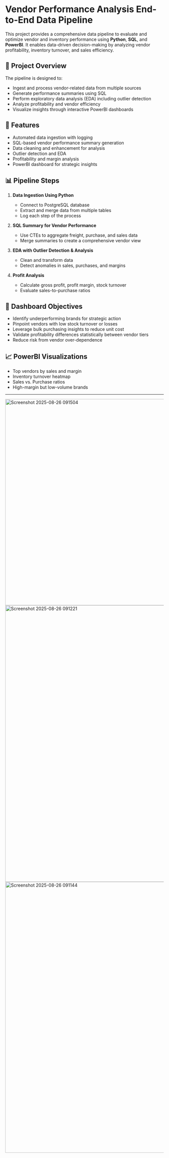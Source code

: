 # Vendor Performance Analysis End-to-End Data Pipeline

This project provides a comprehensive data pipeline to evaluate and optimize vendor and inventory performance using **Python**, **SQL**, and **PowerBI**. It enables data-driven decision-making by analyzing vendor profitability, inventory turnover, and sales efficiency.

## 🚀 Project Overview

The pipeline is designed to:
- Ingest and process vendor-related data from multiple sources
- Generate performance summaries using SQL
- Perform exploratory data analysis (EDA) including outlier detection
- Analyze profitability and vendor efficiency
- Visualize insights through interactive PowerBI dashboards

## 🔧 Features

- Automated data ingestion with logging
- SQL-based vendor performance summary generation
- Data cleaning and enhancement for analysis
- Outlier detection and EDA
- Profitability and margin analysis
- PowerBI dashboard for strategic insights

## 📊 Pipeline Steps

1. **Data Ingestion Using Python**
   - Connect to PostgreSQL database
   - Extract and merge data from multiple tables
   - Log each step of the process

2. **SQL Summary for Vendor Performance**
   - Use CTEs to aggregate freight, purchase, and sales data
   - Merge summaries to create a comprehensive vendor view

3. **EDA with Outlier Detection & Analysis**
   - Clean and transform data
   - Detect anomalies in sales, purchases, and margins

4. **Profit Analysis**
   - Calculate gross profit, profit margin, stock turnover
   - Evaluate sales-to-purchase ratios

## 🎯 Dashboard Objectives

- Identify underperforming brands for strategic action
- Pinpoint vendors with low stock turnover or losses
- Leverage bulk purchasing insights to reduce unit cost
- Validate profitability differences statistically between vendor tiers
- Reduce risk from vendor over-dependence

## 📈 PowerBI Visualizations

- Top vendors by sales and margin
- Inventory turnover heatmap
- Sales vs. Purchase ratios
- High-margin but low-volume brands

---
<img width="1011" height="654" alt="Screenshot 2025-08-26 091504" src="https://github.com/user-attachments/assets/4f9a8d3b-5ff4-4e54-abd9-fbb9fbb34e77" />

<img width="1855" height="877" alt="Screenshot 2025-08-26 091221" src="https://github.com/user-attachments/assets/ad0b72c7-b159-4bcd-9e4b-db020f6f8d25" />

<img width="1853" height="859" alt="Screenshot 2025-08-26 091144" src="https://github.com/user-attachments/assets/52580299-9b1c-41fe-8c2d-fb5c8459bc91" />
